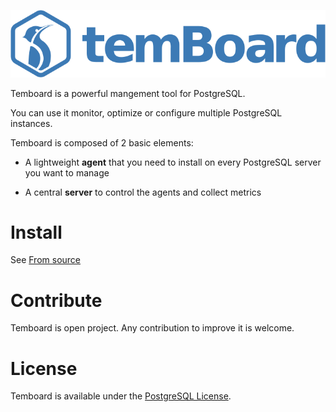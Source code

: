 
![Temboard](doc/temboard.png)

Temboard is a powerful mangement tool for PostgreSQL. 

You can use it monitor, optimize or configure multiple PostgreSQL instances.

Temboard is composed of 2 basic elements:

* A lightweight **agent** that you need to install on every PostgreSQL server you want to manage

* A central **server** to control the agents and collect metrics



# Install 

See [From source](doc/index.md)

# Contribute

Temboard is open project. Any contribution to improve it is welcome. 

# License

Temboard is available under the [PostgreSQL License](LICENSE).


